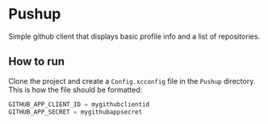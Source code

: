 # Pushup

Simple github client that displays basic profile info and a list of repositories. 

## How to run

Clone the project and create a `Config.xcconfig` file in the `Pushup` directory. This is how the file should be formatted:

```swift
GITHUB_APP_CLIENT_ID = mygithubclientid
GITHUB_APP_SECRET = mygithubappsecret
```